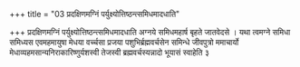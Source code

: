 +++
title = "03 प्रदक्षिणमग्निं पर्युक्ष्योत्तिष्ठन्त्समिधमादधाति"

+++
प्रदक्षिणमग्निं पर्युक्ष्योत्तिष्ठन्त्समिधमादधाति अग्नये समिधमहार्ष बृहते जातवेदसे । यथा त्वमग्ने समिधा समिध्यस एवमहमायुषा मेधया वर्च्चसा प्रजया पशुभिर्ब्रह्मवर्चसेन समिन्धे जीवपुत्रो ममाचार्यो मेधाव्यहमसान्यनिराकारिष्णुर्यशस्वी तेजस्वी ब्रह्मवर्चस्यन्नादो भूयासं स्वाहेति ३